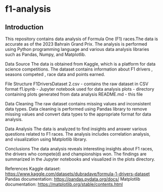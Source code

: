 # f1-analysis

## Introduction
This repository contains data analysis of Formula One (F1) races.The data is accurate as of the 2023 Bahrain Grand Prix. The analysis is performed using Python programming language and various data analysis libraries such as Pandas, Numpy, and Matplotlib.

Data Source
The data is obtained from Kaggle, which is a platform for data science competitions. The dataset contains information about F1 drivers , seasons competed , race data and points earned.

File Structure
F1DriversDataset 2.csv - contains the raw dataset in CSV format
f1.ipynb - Jupyter notebook used for data analysis
plots - directory containing plots generated from data analysis
README.md - this file

Data Cleaning
The raw dataset contains missing values and inconsistent data types. Data cleaning is performed using Pandas library to remove missing values and convert data types to the appropriate format for data analysis.

Data Analysis
The data is analyzed to find insights and answer various questions related to F1 races. The analysis includes correlation analysis, and visualization using Matplotlib library.

Conclusions
The data analysis reveals interesting insights about F1 races, the drivers who compete(d) and championships won. The findings are summarized in the Jupyter notebooks and visualized in the plots directory.

References
Kaggle dataset: https://www.kaggle.com/datasets/dubradave/formula-1-drivers-dataset
Pandas documentation: https://pandas.pydata.org/docs/
Matplotlib documentation: https://matplotlib.org/stable/contents.html
